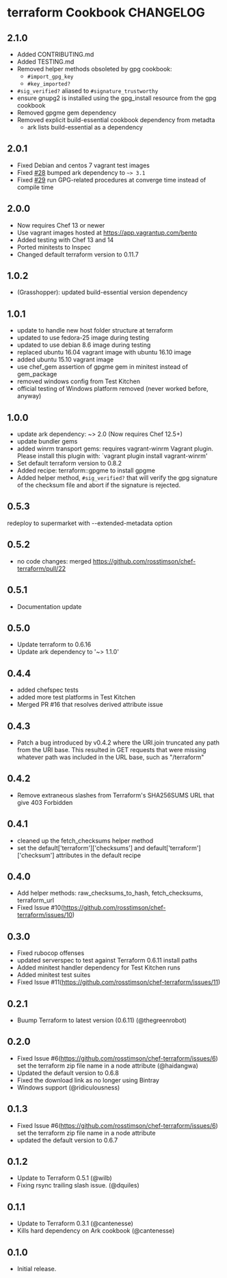 terraform Cookbook CHANGELOG
============================


2.1.0
-----
- Added CONTRIBUTING.md
- Added TESTING.md
- Removed helper methods obsoleted by gpg cookbook:
  - `#import_gpg_key`
  - `#key_imported?`
- `#sig_verified?` aliased to `#signature_trustworthy`
- ensure gnupg2 is installed using the gpg_install resource from the gpg cookbook
- Removed gpgme gem dependency
- Removed explicit build-essential cookbook dependency from metadta
  - ark lists build-essential as a dependency

2.0.1
-----
- Fixed Debian and centos 7 vagrant test images
- Fixed [#28](https://github.com/rosstimson/chef-terraform/issues/28)
  bumped ark dependency to `~> 3.1`
- Fixed [#29](https://github.com/rosstimson/chef-terraform/issues/29)
  run GPG-related procedures at converge time instead of compile time

2.0.0
-----
- Now requires Chef 13 or newer
- Use vagrant images hosted at https://app.vagrantup.com/bento
- Added testing with Chef 13 and 14
- Ported minitests to Inspec
- Changed default terraform version to 0.11.7

1.0.2
-----
- (Grasshopper): updated build-essential version dependency

1.0.1
-----
- update to handle new host folder structure at terraform
- updated to use fedora-25 image during testing
- updated to use debian 8.6 image during testing
- replaced ubuntu 16.04 vagrant image with ubuntu 16.10 image
- added ubuntu 15.10 vagrant image
- use chef_gem assertion of gpgme gem in minitest instead of gem_package
- removed windows config from Test Kitchen
- official testing of Windows platform removed (never worked before, anyway)

1.0.0
-----
- update ark dependency: ~> 2.0 (Now requires Chef 12.5+)
- update bundler gems
- added winrm transport gems: requires vagrant-winrm Vagrant plugin. Please install this plugin with: `vagrant plugin install vagrant-winrm'
- Set default terraform version to 0.8.2
- Added recipe: terraform::gpgme to install gpgme
- Added helper method, `#sig_verified?` that will verify the gpg signature
  of the checksum file and abort if the signature is rejected.

0.5.3
-----
redeploy to supermarket with --extended-metadata option

0.5.2
-----
- no code changes: merged https://github.com/rosstimson/chef-terraform/pull/22

0.5.1
-----
- Documentation update

0.5.0
-----
- Update terraform to 0.6.16
- Update ark dependency to '~> 1.1.0'

0.4.4
-----
- added chefspec tests
- added more test platforms in Test Kitchen
- Merged PR #16 that resolves derived attribute issue

0.4.3
-----
- Patch a bug introduced by v0.4.2 where the URI.join truncated any path from the URI base.
  This resulted in GET requests that were missing whatever path was included in the URL base, such
  as "/terraform"

0.4.2
-----
- Remove extraneous slashes from Terraform's SHA256SUMS URL that give 403 Forbidden

0.4.1
-----
- cleaned up the fetch_checksums helper method
- set the default['terraform']['checksums'] and default['terraform']['checksum']
  attributes in the default recipe

0.4.0
-----
- Add helper methods: raw_checksums_to_hash, fetch_checksums, terraform_url
- Fixed Issue #10(https://github.com/rosstimson/chef-terraform/issues/10)

0.3.0
-----
- Fixed rubocop offenses
- updated serverspec to test against Terraform 0.6.11 install paths
- Added minitest handler dependency for Test Kitchen runs
- Added minitest test suites
- Fixed Issue #11(https://github.com/rosstimson/chef-terraform/issues/11)

0.2.1
-----
- Buump Terraform to latest version (0.6.11) (@thegreenrobot)

0.2.0
-----
- Fixed Issue #6(https://github.com/rosstimson/chef-terraform/issues/6)
  set the terraform zip file name in a node attribute (@haidangwa)
- Updated the default version to 0.6.8
- Fixed the download link as no longer using Bintray
- Windows support (@ridiculousness)

0.1.3
-----
- Fixed Issue #6(https://github.com/rosstimson/chef-terraform/issues/6)
  set the terraform zip file name in a node attribute
- updated the default version to 0.6.7

0.1.2
-----

- Update to Terraform 0.5.1 (@wilb)
- Fixing rsync trailing slash issue. (@dquiles)

0.1.1
-----

- Update to Terraform 0.3.1 (@cantenesse)
- Kills hard dependency on Ark cookbook (@cantenesse)

0.1.0
-----
- Initial release.
